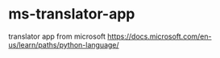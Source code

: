 # ms-translator-app
translator app from microsoft https://docs.microsoft.com/en-us/learn/paths/python-language/ 
